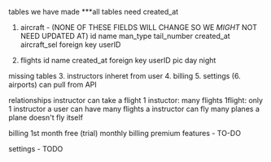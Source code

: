 tables we have made ***all tables need created_at
1. aircraft - (NONE OF THESE FIELDS WILL CHANGE SO WE *MIGHT* NOT NEED UPDATED AT)
    id
    name
    man_type
    tail_number
    created_at 
    aircraft_sel
    foreign key userID

2. flights
    id
    name
    created_at
    foreign key userID
    pic
    day
    night


missing tables
3. instructors inheret from user
4. billing
5. settings
(6. airports) can pull from API

relationships
instructor can take a flight
1 instuctor: many flights
1flight: only 1 instructor
a user can have many flights
a instructor can fly many planes
a plane doesn't fly itself

billing
1st month free (trial)
monthly billing
premium features - TO-DO

settings - TODO